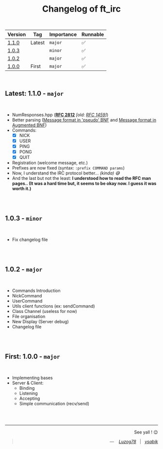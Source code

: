 <div align="center">

# Changelog of ft_irc

<br>

|           Version            |  Tag   | Importance | Runnable |
| ---------------------------- | ------ | ---------- | -------- |
| [1.1.0](#latest-110---major) | Latest |  `major`   |    ✅    |
| [1.0.3](#103---minor)        |        |  `minor`   |    ✅    |
| [1.0.2](#102---major)        |        |  `major`   |    ✅    |
| [1.0.0](#first-100---major)  | First  |  `major`   |    ✅    |
  
</div>

<br>

## Latest: 1.1.0 - `major`

<br>

- NumResponses.hpp (**[RFC 2812](https://datatracker.ietf.org/doc/html/rfc2812#section-5)**
  *[old: [RFC 1459](https://datatracker.ietf.org/doc/html/rfc1459#section-6)]*)
- Better parsing ([Message format in 'pseudo' BNF](https://datatracker.ietf.org/doc/html/rfc1459#section-2.3.1)
  and [Message format in Augmented BNF](https://datatracker.ietf.org/doc/html/rfc2812#section-2.3.1))
- Commands:
  - [x] NICK
  - [x] USER
  - [x] PING
  - [x] PONG
  - [x] QUIT
- Registration (welcome message, etc.)
- Prefixes are now fixed (syntax: `:prefix COMMAND params`)
- Now, I understand the IRC protocol better... _(kinda) 😅_
- And the last but not the least: **I understood how to read the RFC man pages.. (It was a hard time but, it seems to be okay now. I guess it was worth it.)**

<br><br>

## 1.0.3 - `minor`

<br>

- Fix changelog file

<br><br>

## 1.0.2 - `major`

<br>

- Commands Introduction
- NickCommand
- UserCommand
- Utils client functions (ex: sendCommand)
- Class Channel (useless for now)
- File organisation
- New Display (Server debug)
- Changelog file

<br><br>

## First: 1.0.0 - `major`

<br>

- Implementing bases
- Server & Client:
  - Binding
  - Listening
  - Accepting
  - Simple communication (recv/send)


<div align="right">
  <br><br>

  ---

  See yall ! 😉
  > — &nbsp;&nbsp; _[Luzog78](github.com/Luzog78)_ &nbsp; | &nbsp; _[ysabik](profile.intra.42.fr/users/ysabik)_
</div>
